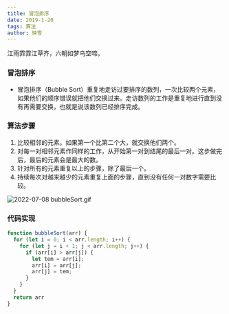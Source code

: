 ```yaml
---
title: 冒泡排序
date: 2019-1-20
tags: 算法
author: 映雪
---
```


江雨霏霏江草齐，六朝如梦鸟空啼。

<!--more-->

### 冒泡排序

- 冒泡排序（Bubble Sort）重复地走访过要排序的数列，一次比较两个元素，如果他们的顺序错误就把他们交换过来。走访数列的工作是重复地进行直到没有再需要交换，也就是说该数列已经排序完成。

### 算法步骤

1. 比较相邻的元素。如果第一个比第二个大，就交换他们两个。
2. 对每一对相邻元素作同样的工作，从开始第一对到结尾的最后一对。这步做完后，最后的元素会是最大的数。
3. 针对所有的元素重复以上的步骤，除了最后一个。
4. 持续每次对越来越少的元素重复上面的步骤，直到没有任何一对数字需要比较。

![2022-07-08 bubbleSort.gif](https://www.runoob.com/wp-content/uploads/2019/03/bubbleSort.gif)

### 代码实现

```js
function bubbleSort(arr) {
  for (let i = 0; i < arr.length; i++) {
    for (let j = i + 1; j < arr.length; j++) {
      if (arr[i] > arr[j]) {
        let tem = arr[i];
        arr[i] = arr[j];
        arr[j] = tem;
      }
    }
  }
  return arr
}
```
